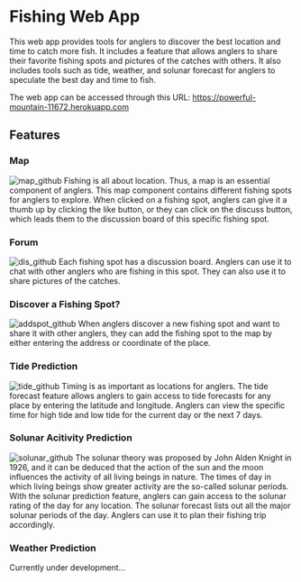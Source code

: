 # Fishing Web App
This web app provides tools for anglers to discover the best location and time to catch more fish. It includes a feature that allows anglers to share their favorite fishing spots and pictures of the catches with others. It also includes tools such as tide, weather, and solunar forecast for anglers to speculate the best day and time to fish. 

The web app can be accessed through this URL:
https://powerful-mountain-11672.herokuapp.com

## Features
### Map
![map_github](https://user-images.githubusercontent.com/40074354/74791291-133cc100-5288-11ea-9cd6-07d8b8581248.png)
Fishing is all about location. Thus, a map is an essential component of anglers. This map component contains different fishing spots for anglers to explore. When clicked on a fishing spot, anglers can give it a thumb up by clicking the like button, or they can click on the discuss button, which leads them to the discussion board of this specific fishing spot. 


### Forum
![dis_github](https://user-images.githubusercontent.com/40074354/74791487-8b0aeb80-5288-11ea-863a-851b7d17ffb8.png)
Each fishing spot has a discussion board. Anglers can use it to chat with other anglers who are fishing in this spot. They can also use it to share pictures of the catches. 


### Discover a Fishing Spot?
![addspot_github](https://user-images.githubusercontent.com/40074354/74791584-d624fe80-5288-11ea-8ca4-23b57d8e1a88.png)
When anglers discover a new fishing spot and want to share it with other anglers, they can add the fishing spot to the map by either entering the address or coordinate of the place. 


### Tide Prediction
![tide_github](https://user-images.githubusercontent.com/40074354/74791813-8561d580-5289-11ea-8a5a-25069012f870.png)
Timing is as important as locations for anglers. The tide forecast feature allows anglers to gain access to tide forecasts for any place by entering the latitude and longitude. Anglers can view the specific time for high tide and low tide for the current day or the next 7 days.  


### Solunar Acitivity Prediction
![solunar_github](https://user-images.githubusercontent.com/40074354/74792584-e12d5e00-528b-11ea-926b-9813ffce738c.png)
The solunar theory was proposed by John Alden Knight in 1926, and it can be deduced that the action of the sun and the moon influences the activity of all living beings in nature. The times of day in which living beings show greater activity are the so-called solunar periods. With the solunar prediction feature, anglers can gain access to the solunar rating of the day for any location. The solunar forecast lists out all the major solunar periods of the day. Anglers can use it to plan their fishing trip accordingly.


### Weather Prediction
Currently under development...
